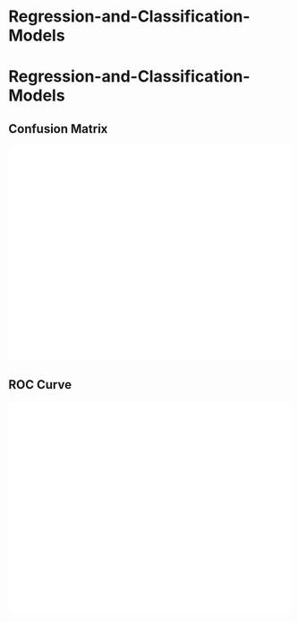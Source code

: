 # Regression-and-Classification-Models
# Regression-and-Classification-Models

## Confusion Matrix
![Confusion Matrix](confusion_matrix.png)

## ROC Curve
![ROC Curve](roc_curve.png)
